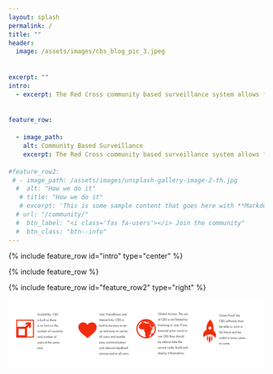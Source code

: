 ```yaml
---
layout: splash
permalink: /
title: ""
header:
  image: /assets/images/cbs_blog_pic_3.jpeg
    
 
excerpt: ""
intro: 
  - excerpt: The Red Cross community based surveillance system allows for people to report on health risks in their communities. By monitoring real-time data, we can respond to an outbreak before it spins out of control, thereby saving lives.
  
  
feature_row:

  - image_path: 
    alt: Community Based Surveillance
    excerpt: The Red Cross community based surveillance system allows for people to report on health risks in their communities. By monitoring real-time data, we can respond to an outbreak before it spins out of control, thereby saving lives.
    
#feature_row2:
 # - image_path: /assets/images/unsplash-gallery-image-2-th.jpg
  #  alt: "How we do it"
   # title: "How we do it"
   # excerpt: 'This is some sample content that goes here with **Markdown** formatting. Right aligned with' 
  # url: "/community/"
  #  btn_label: "<i class='fas fa-users'></i> Join the community"
  #  btn_class: "btn--info"
---
```


{% include feature_row id="intro" type="center" %}

{% include feature_row %}

{% include feature_row id="feature_row2" type="right" %}

<a href="/assets/images/Frontpageimage2.png"><img src="/assets/images/Frontpageimage2.png"></a>
  
 
